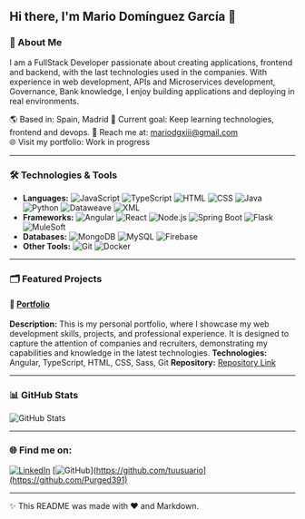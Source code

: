 ## Hi there, I'm Mario Domínguez García 👋

### 🚀 About Me
I am a FullStack Developer passionate about creating applications, frontend and backend, with the last technologies used in the companies. With experience in web development, APIs and Microservices development, Governance, Bank knowledge, I enjoy building applications and deploying in real environments.


🌎 Based in: Spain, Madrid
🎯  Current goal: Keep learning technologies, frontend and devops. 
📧 Reach me at: mariodgxiii@gmail.com  
🌐 Visit my portfolio: Work in progress

---

### 🛠️ Technologies & Tools

- **Languages:** ![JavaScript](https://img.shields.io/badge/-JavaScript-F7DF1E?style=flat&logo=javascript&logoColor=black) ![TypeScript](https://img.shields.io/badge/-TypeScript-3178C6?style=flat&logo=typescript&logoColor=white) ![HTML](https://img.shields.io/badge/-HTML-E34F26?style=flat&logo=html5&logoColor=white) ![CSS](https://img.shields.io/badge/-CSS-1572B6?style=flat&logo=css3&logoColor=white) ![Java](https://img.shields.io/badge/-Java-007396?style=flat&logo=java&logoColor=white) ![Python](https://img.shields.io/badge/-Python-3776AB?style=flat&logo=python&logoColor=white) ![Dataweave](https://img.shields.io/badge/-DataWeave-4D4DFF?style=flat&logo=apache&logoColor=white) ![XML](https://img.shields.io/badge/-XML-FF0000?style=flat&logo=xml&logoColor=white)
- **Frameworks:** ![Angular](https://img.shields.io/badge/-Angular-DD1B16?style=flat&logo=angular&logoColor=white) ![React](https://img.shields.io/badge/-React-61DAFB?style=flat&logo=react&logoColor=black) ![Node.js](https://img.shields.io/badge/-Node.js-339933?style=flat&logo=node.js&logoColor=white) ![Spring Boot](https://img.shields.io/badge/-Spring%20Boot-6DB33F?style=flat&logo=springboot&logoColor=white) ![Flask](https://img.shields.io/badge/-Flask-000000?style=flat&logo=flask&logoColor=white) ![MuleSoft](https://img.shields.io/badge/-MuleSoft-4D4DFF?style=flat&logo=mulesoft&logoColor=white)
- **Databases:** ![MongoDB](https://img.shields.io/badge/-MongoDB-47A248?style=flat&logo=mongodb&logoColor=white) ![MySQL](https://img.shields.io/badge/-MySQL-00758F?style=flat&logo=mysql&logoColor=white) ![Firebase](https://img.shields.io/badge/-Firebase-FFCB2B?style=flat&logo=firebase&logoColor=white)
- **Other Tools:** ![Git](https://img.shields.io/badge/-Git-F05032?style=flat&logo=git&logoColor=white) ![Docker](https://img.shields.io/badge/-Docker-2496ED?style=flat&logo=docker&logoColor=white)

---

### 🗂️ Featured Projects

#### 🌟 [Portfolio](https://github.com/Purged391/portfolio)
**Description:** This is my personal portfolio, where I showcase my web development skills, projects, and professional experience. It is designed to capture the attention of companies and recruiters, demonstrating my capabilities and knowledge in the latest technologies.
**Technologies:** Angular, TypeScript, HTML, CSS, Sass, Git
**Repository:** [Repository Link](https://github.com/Purged391/portfolio)

---

### 📊 GitHub Stats

![GitHub Stats](https://github-readme-stats.vercel.app/api?username=yourusername&show_icons=true&theme=radical)

---

### 🌐 Find me on:

[![LinkedIn](https://img.shields.io/badge/-LinkedIn-0A66C2?style=flat&logo=linkedin&logoColor=white)](www.linkedin.com/in/mario-domínguez-garcía-29b371241)
[![GitHub](https://img.shields.io/badge/-GitHub-181717?style=flat&logo=github&logoColor=white)](https://github.com/tuusuario](https://github.com/Purged391)

---

✨ This README was made with ❤️ and Markdown.
